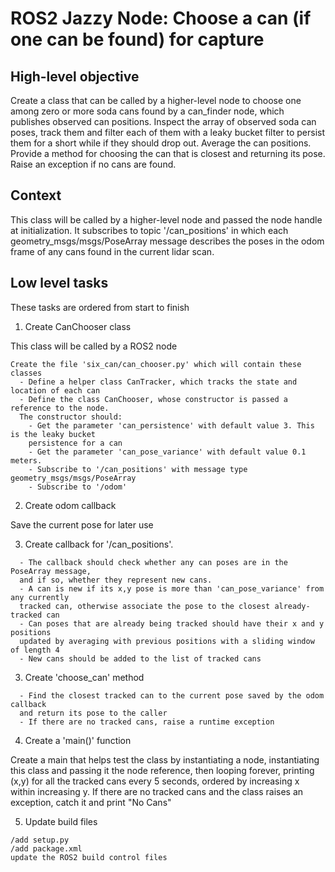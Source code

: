 # ROS2 Jazzy Node: Choose a can (if one can be found) for capture

## High-level objective

Create a class that can be called by a higher-level node to choose one among
zero or more soda cans found by a can_finder node, which publishes observed
can positions. Inspect the array of observed soda can poses,
track them and filter each of them with a leaky bucket filter to persist
them for a short while if they should drop out. Average the can positions.
Provide a method for choosing the can that is closest and returning its pose.
Raise an exception if no cans are found.

## Context

This class will be called by a higher-level node and passed the node handle at initialization.
It subscribes to topic '/can_positions' in which each geometry_msgs/msgs/PoseArray
message describes the poses in the odom frame of any cans found in the current lidar scan.

## Low level tasks

These tasks are ordered from start to finish

1. Create CanChooser class

This class will be called by a ROS2 node

```aider
Create the file 'six_can/can_chooser.py' which will contain these classes
  - Define a helper class CanTracker, which tracks the state and location of each can
  - Define the class CanChooser, whose constructor is passed a reference to the node.
  The constructor should:
    - Get the parameter 'can_persistence' with default value 3. This is the leaky bucket
    persistence for a can
    - Get the parameter 'can_pose_variance' with default value 0.1 meters.
    - Subscribe to '/can_positions' with message type geometry_msgs/msgs/PoseArray
    - Subscribe to '/odom'
```

2. Create odom callback

Save the current pose for later use

3. Create callback for '/can_positions'.

```aider
  - The callback should check whether any can poses are in the PoseArray message,
  and if so, whether they represent new cans.
  - A can is new if its x,y pose is more than 'can_pose_variance' from any currently
  tracked can, otherwise associate the pose to the closest already-tracked can
  - Can poses that are already being tracked should have their x and y positions
  updated by averaging with previous positions with a sliding window of length 4
  - New cans should be added to the list of tracked cans
```

3. Create 'choose_can' method

```aider
  - Find the closest tracked can to the current pose saved by the odom callback
  and return its pose to the caller
  - If there are no tracked cans, raise a runtime exception
```

4. Create a 'main()' function

Create a main that helps test the class by instantiating a node,
instantiating this class and passing it the node reference, then looping
forever, printing (x,y) for all the tracked cans every 5 seconds,
ordered by increasing x within increasing y. If there are no tracked
cans and the class raises an exception, catch it and print "No Cans"

5. Update build files

```aider
/add setup.py
/add package.xml
update the ROS2 build control files
```